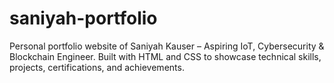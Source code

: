 # saniyah-portfolio
Personal portfolio website of Saniyah Kauser – Aspiring IoT, Cybersecurity &amp; Blockchain Engineer. Built with HTML and CSS to showcase technical skills, projects, certifications, and achievements.
